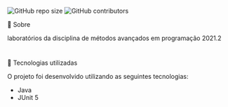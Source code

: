 ![GitHub repo size](https://img.shields.io/github/repo-size/refeita/MAP)
![GitHub contributors](https://img.shields.io/github/contributors/refeita/MAP)

📌 Sobre

laboratórios da disciplina de métodos avançados em programação 2021.2

#

🔎 Tecnologias utilizadas

O projeto foi desenvolvido utilizando as seguintes tecnologias: <br />
- Java <br />
- JUnit 5
